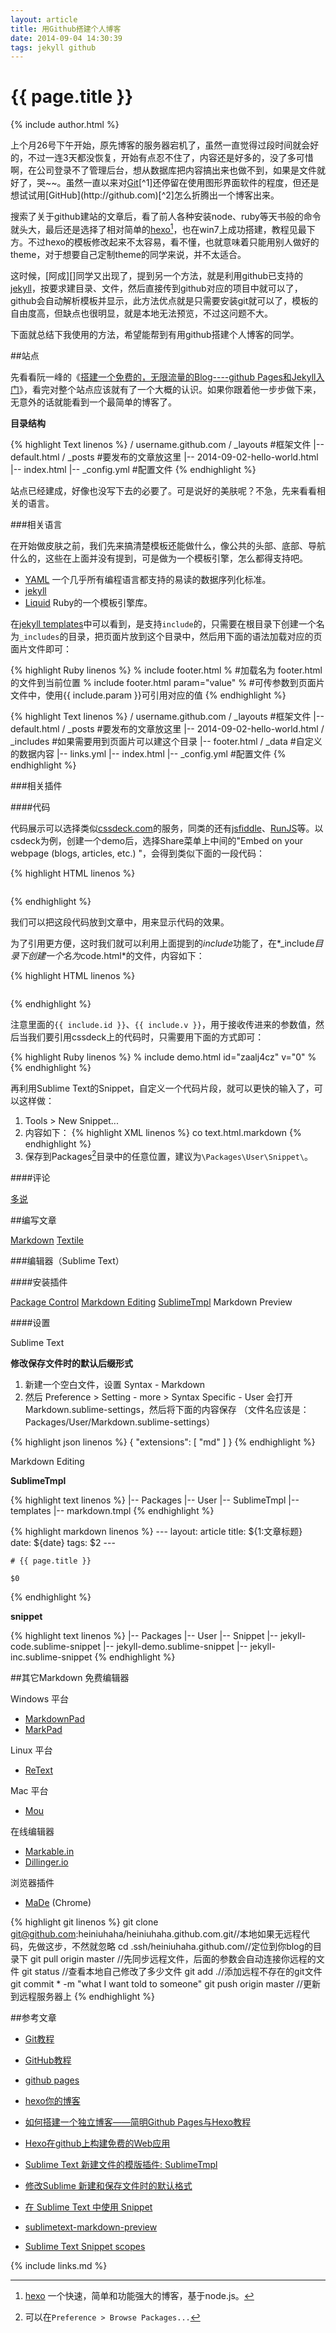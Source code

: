 ```yaml
---
layout: article
title: 用Github搭建个人博客
date: 2014-09-04 14:30:39
tags: jekyll github
---
```


# {{ page.title }}

{% include author.html %}

上个月26号下午开始，原先博客的服务器宕机了，虽然一直觉得过段时间就会好的，不过一连3天都没恢复，开始有点忍不住了，内容还是好多的，没了多可惜啊，在公司登录不了管理后台，想从数据库把内容搞出来也做不到，如果是文件就好了，哭~~。虽然一直以来对[Git]("http://en.wikipedia.org/wiki/Git_(software)")[^1]还停留在使用图形界面软件的程度，但还是想试试用[GitHub](http://github.com)[^2]怎么折腾出一个博客出来。

[^1]:[Git]("http://en.wikipedia.org/wiki/Git_(software)") Linus Torvalds写的分布式版本管理系统，用与管理Linux的开发。
[^2]:[GitHub](http://github.com) 一个提供Git托管服务的网站。

搜索了关于github建站的文章后，看了前人各种安装node、ruby等天书般的命令就头大，最后还是选择了相对简单的[hexo](http://hexo.io/)[^3]，也在win7上成功搭建，教程见最下方。不过hexo的模板修改起来不太容易，看不懂，也就意味着只能用别人做好的theme，对于想要自己定制theme的同学来说，并不太适合。

[^3]:[hexo](http://hexo.io/) 一个快速，简单和功能强大的博客，基于node.js。

这时候，[阿成][]同学又出现了，提到另一个方法，就是利用github已支持的[jekyll](http://jekyllrb.com/docs/home/)，按要求建目录、文件，然后直接传到github对应的项目中就可以了，github会自动解析模板并显示，此方法优点就是只需要安装git就可以了，模板的自由度高，但缺点也很明显，就是本地无法预览，不过这问题不大。

下面就总结下我使用的方法，希望能帮到有用github搭建个人博客的同学。

##站点

先看看阮一峰的《[搭建一个免费的，无限流量的Blog----github Pages和Jekyll入门](http://www.ruanyifeng.com/blog/2012/08/blogging_with_jekyll.html)》，看完对整个站点应该就有了一个大概的认识。如果你跟着他一步步做下来，无意外的话就能看到一个最简单的博客了。

**目录结构**

{% highlight Text linenos %}
/ username.github.com
    / _layouts #框架文件
        |-- default.html
    / _posts #要发布的文章放这里
        |-- 2014-09-02-hello-world.html
    |-- index.html
    |-- _config.yml #配置文件
{% endhighlight %}

站点已经建成，好像也没写下去的必要了。可是说好的美肤呢？不急，先来看看相关的语言。

###相关语言

在开始做皮肤之前，我们先来搞清楚模板还能做什么，像公共的头部、底部、导航什么的，这些在上面并没有提到，可是做为一个模板引擎，怎么都得支持吧。

- [YAML](http://en.wikipedia.org/wiki/Yaml) 一个几乎所有编程语言都支持的易读的数据序列化标准。
- [jekyll](http://jekyllrb.com/docs/home/) 
- [Liquid](http://docs.shopify.com/themes/liquid-documentation/basics) Ruby的一个模板引擎库。

在[jekyll templates](http://jekyllrb.com/docs/templates/)中可以看到，是支持`include`的，只需要在根目录下创建一个名为`_includes`的目录，把页面片放到这个目录中，然后用下面的语法加载对应的页面片文件即可：

{% highlight Ruby linenos %}
    % include footer.html % #加载名为 footer.html 的文件到当前位置
    % include footer.html param="value" % #可传参数到页面片文件中，使用{{ include.param }}可引用对应的值
{% endhighlight %}

{% highlight Text linenos %}
/ username.github.com
    / _layouts #框架文件
        |-- default.html
    / _posts #要发布的文章放这里
        |-- 2014-09-02-hello-world.html
    / _includes #如果需要用到页面片可以建这个目录
        |-- footer.html
    / _data #自定义的数据内容
        |-- links.yml
    |-- index.html
    |-- _config.yml #配置文件
{% endhighlight %}

###相关插件

####代码

代码展示可以选择类似[cssdeck.com](http://cssdeck.com/)的服务，同类的还有[jsfiddle](http://jsfiddle.net/)、[RunJS](http://runjs.cn/)等。以csdeck为例，创建一个demo后，选择Share菜单上中间的"Embed on your webpage (blogs, articles, etc.) "，会得到类似下面的一段代码：

{% highlight HTML linenos %}
    <pre class="_cssdeck_embed" data-pane="output" data-user="ghostzhang" data-href="zaalj4cz" data-version="0"></pre>
    <script async src="http://cssdeck.com/assets/js/embed.js"></script>
{% endhighlight %}

我们可以把这段代码放到文章中，用来显示代码的效果。

为了引用更方便，这时我们就可以利用上面提到的*include*功能了，在*_include*目录下创建一个名为*code.html*的文件，内容如下：

{% highlight HTML linenos %}
    <pre class="_cssdeck_embed" data-pane="output" data-user="换成你的用户名" data-href="{{ include.id }}" data-version="{{ include.v }}"></pre>
    <script async src="http://cssdeck.com/assets/js/embed.js"></script>
{% endhighlight %}

注意里面的`{{ include.id }}`、`{{ include.v }}`，用于接收传进来的参数值，然后当我们要引用cssdeck上的代码时，只需要用下面的方式即可：

{% highlight Ruby linenos %}
    % include demo.html id="zaalj4cz" v="0" %
{% endhighlight %}

再利用Sublime Text的Snippet，自定义一个代码片段，就可以更快的输入了，可以这样做：

1. Tools > New Snippet...
2. 内容如下：
{% highlight XML linenos %}
    <snippet>
        <content></content>
        <tabTrigger>co</tabTrigger>
        <scope>text.html.markdown</scope>
    </snippet>
{% endhighlight %}
3. 保存到Packages[^4]目录中的任意位置，建议为`\Packages\User\Snippet\`。

[^4]:可以在`Preference > Browse Packages...`

####评论

[多说](http://duoshuo.com/)

##编写文章

[Markdown](http://daringfireball.net/projects/markdown/)
[Textile](http://redcloth.org/textile)

###编辑器（Sublime Text）

####安装插件

[Package Control](https://sublime.wbond.net/installation#st3)
[Markdown Editing](https://github.com/SublimeText-Markdown/MarkdownEditing)
[SublimeTmpl](https://github.com/kairyou/SublimeTmpl)
Markdown Preview

####设置

Sublime Text

**修改保存文件时的默认后缀形式**

1. 新建一个空白文件，设置 Syntax - Markdown
2. 然后 Preference > Setting - more > Syntax Specific - User 会打开 Markdown.sublime-settings，然后将下面的内容保存 （文件名应该是：Packages/User/Markdown.sublime-settings）

{% highlight json linenos %}
    {
      "extensions": [ "md" ] 
    }
{% endhighlight %}

Markdown Editing

**SublimeTmpl**

{% highlight text linenos %}
|-- Packages
    |-- User
        |-- SublimeTmpl
            |-- templates
                |-- markdown.tmpl
{% endhighlight %}

{% highlight markdown linenos %}
    ---
    layout: article
    title: ${1:文章标题}
    date: ${date}
    tags: $2
    ---

    # {{ page.title }}

    $0
{% endhighlight %}

**snippet**

{% highlight text linenos %}
|-- Packages
    |-- User
        |-- Snippet
            |-- jekyll-code.sublime-snippet
            |-- jekyll-demo.sublime-snippet
            |-- jekyll-inc.sublime-snippet
{% endhighlight %}

##其它Markdown 免费编辑器

Windows 平台

- [MarkdownPad](http://markdownpad.com/)
- [MarkPad](http://code52.org/DownmarkerWPF/)

Linux 平台

- [ReText](http://sourceforge.net/p/retext/home/ReText/)

Mac 平台

- [Mou](http://mouapp.com)

在线编辑器

- [Markable.in](http://markable.in)
- [Dillinger.io](http://dillinger.io)

浏览器插件

- [MaDe](https://chrome.google.com/webstore/detail/oknndfeeopgpibecfjljjfanledpbkog) (Chrome)

{% highlight git linenos %}
git clone git@github.com:heiniuhaha/heiniuhaha.github.com.git//本地如果无远程代码，先做这步，不然就忽略
cd .ssh/heiniuhaha.github.com//定位到你blog的目录下
git pull origin master //先同步远程文件，后面的参数会自动连接你远程的文件
git status //查看本地自己修改了多少文件
git add .//添加远程不存在的git文件
git commit * -m "what I want told to someone"
git push origin master //更新到远程服务器上
{% endhighlight %}

##参考文章
- [Git教程][10]
- [GitHub教程][11]
- [github pages][9]

- [hexo你的博客][8]
- [如何搭建一个独立博客——简明Github Pages与Hexo教程][6]
- [Hexo在github上构建免费的Web应用][7]

- [Sublime Text 新建文件的模版插件: SublimeTmpl][1]
- [修改Sublime 新建和保存文件时的默认格式][2]
- [在 Sublime Text 中使用 Snippet][3]
- [sublimetext-markdown-preview][4]
- [Sublime Text Snippet scopes][5]

[1]:http://www.fantxi.com/blog/archives/sublime-template-engine-sublimetmpl/
[2]:https://github.com/Pazzilivo/Notes/blob/master/IDE/Sublime%20Text%202/%E8%AE%BE%E7%BD%AE%E6%96%87%E4%BB%B6%E9%BB%98%E8%AE%A4%E4%BF%9D%E5%AD%98%E5%90%8E%E7%BC%80.md
[3]:http://www.cnblogs.com/ju2ender/archive/2012/07/16/how-to-use-snippet-in-sublime-text.html
[4]:https://github.com/revolunet/sublimetext-markdown-preview
[5]:https://gist.github.com/iambibhas/4705378
[6]:http://www.jianshu.com/p/05289a4bc8b2
[7]:http://blog.fens.me/hexo-blog-github/
[8]:http://ibruce.info/2013/11/22/hexo-your-blog/
[9]:https://pages.github.com/
[10]:http://www.liaoxuefeng.com/wiki/0013739516305929606dd18361248578c67b8067c8c017b000
[11]:http://www.worldhello.net/gotgithub/

{% include links.md %}